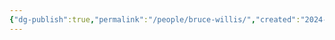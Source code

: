 ```yaml
---
{"dg-publish":true,"permalink":"/people/bruce-willis/","created":"2024-06-17","updated":"2024-06-17"}
---
```


